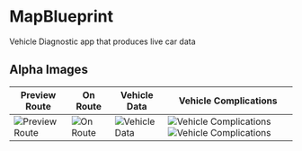 # MapBlueprint

Vehicle Diagnostic app that produces live car data

## Alpha Images

| Preview Route | On Route | Vehicle Data | Vehicle Complications |
|---------------|----------|--------------|-----------------------|
| ![Preview Route](https://github.com/Alex-Shirazi1/MapBlueprint/assets/78005993/5c9edd08-e6b4-4dda-b470-0236c82671ad) | ![On Route](https://github.com/Alex-Shirazi1/MapBlueprint/assets/78005993/daa50780-7f09-4007-b1da-61e188afe61f) | ![Vehicle Data](https://github.com/Alex-Shirazi1/MapBlueprint/assets/78005993/ba718826-5717-49dc-8cce-bbad24ef2e16) | ![Vehicle Complications](https://github.com/Alex-Shirazi1/MapBlueprint/assets/78005993/56f67098-4d29-41c8-b7b1-8dd0606056a5) ![Vehicle Complications](https://github.com/Alex-Shirazi1/MapBlueprint/assets/78005993/38712df3-58f2-45bb-a82f-9883ff6bd20b)


